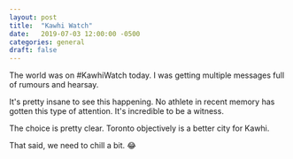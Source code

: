 ```yaml
---
layout: post
title:  "Kawhi Watch"
date:   2019-07-03 12:00:00 -0500
categories: general
draft: false
---
```


The world was on #KawhiWatch today. I was getting multiple messages full of rumours and hearsay. 

It's pretty insane to see this happening. No athlete in recent memory has gotten this type of attention. It's incredible to be a witness. 

The choice is pretty clear. Toronto objectively is a better city for Kawhi.

That said, we need to chill a bit. 😂


